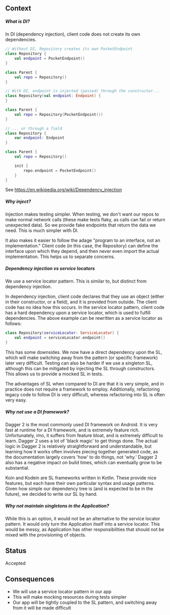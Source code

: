 ## Context
##### What is DI?

In DI (dependency injection), client code does not create its own dependencies.
```kotlin
// Without DI, Repository creates its own PocketEndpoint
class Repository {
    val endpoint = PocketEndpoint()
}

class Parent {
    val repo = Repository()
}
```
```kotlin
// With DI, endpoint is injected (passed) through the constructor...
class Repository(val endpoint: Endpoint) {
}

class Parent {
    val repo = Repository(PocketEndpoint())
}

// ... or through a field
class Repository {
    var endpoint: Endpoint
}

class Parent {
    val repo = Repository()

    init {
        repo.endpoint = PocketEndpoint()
    }
}
```
See https://en.wikipedia.org/wiki/Dependency_injection

##### Why inject?

Injection makes testing simpler. When testing, we don't want our repos to make normal network calls (these make tests flaky, as calls can fail or return unexpected data). So we provide fake endpoints that return the data we need. This is much simpler with DI.

It also makes it easier to follow the adage "program to an interface, not an implementation." Client code (in this case, the Repository) can define the interface upon which they depend, and then never even import the actual implementation. This helps us to separate concerns.

##### Dependency injection vs service locators

We use a service locator pattern. This is similar to, but distinct from dependency injection.

In dependency injection, client code declares that they use an object (either in their constructor, or a field), and it is provided from outside. The client code has no idea how this occurs. In the service locator pattern, client code has a hard dependency upon a service locator, which is used to fulfill dependencies. The above example can be rewritten as a service locator as follows:
```kotlin
class Repository(serviceLocator: ServiceLocator) {
    val endpoint = serviceLocator.endpoint()
}
```

This has some downsides. We now have a direct dependency upon the SL, which will make switching away from the pattern (or specific framework) later very difficult. Testing can also be harder if we use a singleton SL, although this can be mitigated by injecting the SL through constructors. This allows us to provide a mocked SL in tests.

The advantages of SL when compared to DI are that it is very simple, and in practice does not require a framework to employ. Additionally, refactoring legacy code to follow DI is very difficult, whereas refactoring into SL is often very easy.

##### Why not use a DI framework?

Dagger 2 is the most commonly used DI framework on Android. It is very fast at runtime for a DI framework, and is extremely feature rich. Unfortunately, imo, it suffers from feature bloat, and is extremely difficult to learn. Dagger 2 uses a lot of 'black magic' to get things done. The actual logic in Dagger 2 is relatively straightforward and understandable, but learning how it works often involves piecing together generated code, as the documentation largely covers 'how' to do things, not 'why.' Dagger 2 also has a negative impact on build times, which can eventually grow to be substantial.

Koin and Kodein are SL frameworks written in Kotlin.  These provide nice features, but each have their own particular syntax and usage patterns. Given how simple our dependency tree is (and is expected to be in the future), we decided to write our SL by hand.

##### Why not maintain singletons in the Application?

While this is an option, it would not be an alternative to the service locator pattern. It would only turn the Application itself into a service locator. This would be messy, as Application has other responsibilities that should not be mixed with the provisioning of objects.

## Status
Accepted

## Consequences
- We will use a service locator pattern in our app
- This will make mocking resources during tests simpler
- Our app will be tightly coupled to the SL pattern, and switching away from it will be made difficult
